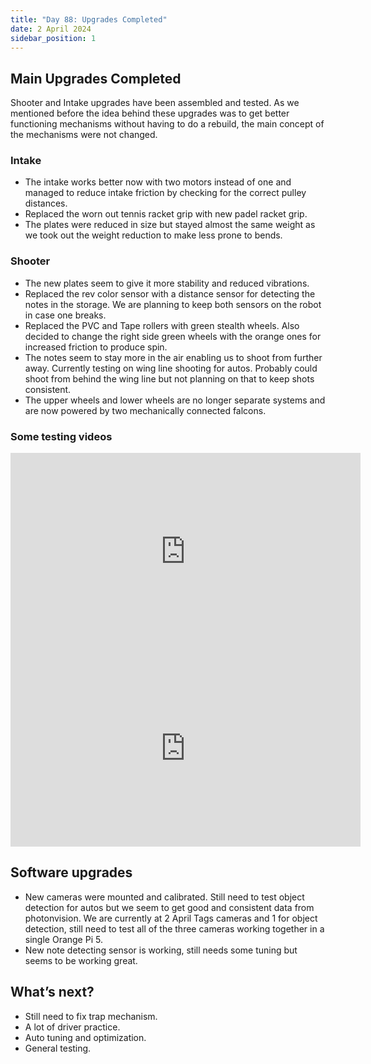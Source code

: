 ```yaml
---
title: "Day 88: Upgrades Completed"
date: 2 April 2024
sidebar_position: 1
---
```


## Main Upgrades Completed

Shooter and Intake upgrades have been assembled and tested. As we mentioned before the idea behind these upgrades was to get better functioning mechanisms without having to do a rebuild, the main concept of the mechanisms were not changed.

### Intake

- The intake works better now with two motors instead of one and managed to reduce intake friction by checking for the correct pulley distances.
- Replaced the worn out tennis racket grip with new padel racket grip.
- The plates were reduced in size but stayed almost the same weight as we took out the weight reduction to make less prone to bends.

### Shooter

- The new plates seem to give it more stability and reduced vibrations.
- Replaced the rev color sensor with a distance sensor for detecting the notes in the storage. We are planning to keep both sensors on the robot in case one breaks.
- Replaced the PVC and Tape rollers with green stealth wheels. Also decided to change the right side green wheels with the orange ones for increased friction to produce spin.
- The notes seem to stay more in the air enabling us to shoot from further away. Currently testing on wing line shooting for autos. Probably could shoot from behind the wing line but not planning on that to keep shots consistent.
- The upper wheels and lower wheels are no longer separate systems and are now powered by two mechanically connected falcons.

### Some testing videos

<iframe width="560" height="315" src="https://www.youtube.com/embed/PY-eD6dF9jo" frameborder="0" allowfullscreen></iframe>

<iframe width="560" height="315" src="https://www.youtube.com/embed/bXIz_645UAg" frameborder="0" allowfullscreen></iframe>

## Software upgrades

- New cameras were mounted and calibrated. Still need to test object detection for autos but we seem to get good and consistent data from photonvision. We are currently at 2 April Tags cameras and 1 for object detection, still need to test all of the three cameras working together in a single Orange Pi 5.
- New note detecting sensor is working, still needs some tuning but seems to be working great.

## What’s next?

- Still need to fix trap mechanism.
- A lot of driver practice.
- Auto tuning and optimization.
- General testing.
